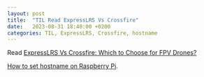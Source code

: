 ```yaml
---
layout: post
title:  "TIL Read ExpressLRS Vs Crossfire"
date:   2023-08-31 18:40:00 +0200
categories: TIL, ExpressLRS, Crossfire, hostname
---
```

Read [ExpressLRS Vs Crossfire: Which to Choose for FPV Drones?](https://dronesumo.com/expresslrs-vs-crossfire-which-for-fpv-drones/#:~:text=Latency%3A%20Both%20systems%20offer%20low,smoother%20and%20more%20responsive%20control.)

[How to set hostname on Raspberry Pi](https://linuxconfig.org/how-to-set-hostname-on-raspberry-pi).
